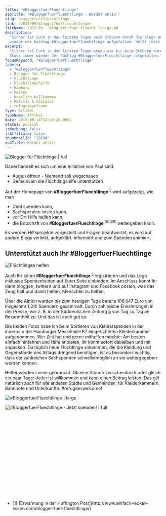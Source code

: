 ```yaml
---
title: "#Blog­ger­fuer­Fluecht­lin­ge"
seoTitle: "#Bloggerfuerfluechtlinge - Werdet aktiv!"
slug: bloggerfuerfluechtlinge
link: /2015/09/bloggerfuerfluechtlinge/
fileName: 2015-09---blog-ger-fuer-fluecht-lin-ge.md
description:
  "Sicher ist Euch in den letzten Tagen beim Stöbern durch die Blogs auch immer
  wieder der Hashtag #BloggerfuerFluechtlinge aufgefallen. Helft jetzt mit!"
excerpt:
  "Sicher ist Euch in den letzten Tagen genau wie mir beim Stöbern durch die
  Blogs immer wieder der Hashtag #BloggerfuerFluechtlinge aufgefallen."
focusKeyword: "#BloggerfuerFluechtlinge"
labels:
  - "#Bloggerfuerfluechtlinge"
  - Blogger für Flüchtlinge
  - Flüchtlinge
  - Flüchtlingshilfe
  - Hamburg
  - helfen
  - Herzlich Willkommen
  - Politik & Soziales
  - refugeeswelcome
type: Artikel
typeName: Artikel
date: 2015-09-14T14:29:26.000Z
status: publish
isWerbung: false
isAffiliate: false
thumbnailId: "12690"
subTitle: Werdet aktiv!
---
```


![Blogger für Flüchtlinge | full](http://cardamonchai.com/wp-content/uploads/2015/09/BFF_1508_ButtonBlau3-300x3001.png)

Dabei handelt es sich um eine Initiative von Paul [](#1) sind:

<ul><li>Augen öffnen - Niemand soll wegschauen</li><li>Gemeinsam die Flüchtlingshilfe unterstützen</li></ul>

Auf der Homepage von <strong>#BloggerfuerFluechtlinge</strong><sup> [5](#5)
</sup>wird aufgezeigt, wie man

<ul><li>Geld spenden kann,</li><li>Sachspenden leisten kann,</li><li>vor Ort Hilfe helfen kann,</li><li>die Botschaft von <strong>#BloggerfuerFluechtlinge</strong><sup> [5](#5) </sup>weitergeben kann.</li></ul>

Es werden Hilfsprojekte vorgestellt und Fragen beantwortet, es wird auf andere
Blogs verlinkt, aufgeklärt, informiert und zum Spenden animiert.

## Unterstützt auch Ihr #BloggerfuerFluechtlinge

![Flüchtlingen helfen](http://cardamonchai.com/wp-content/uploads/2015/09/20540844673_5164aac8fe_o1.jpg "Flüchtlingen helfen")

Auch Ihr könnt <strong>#BloggerfuerFluechtlinge</strong><sup> [5](#5) </sup>
registrieren und das Logo inklusive Spendenbutton auf Eurer Seite einbinden. Im
Anschluss könnt Ihr dann bloggen, twittern und auf Instagram und Facebook
posten, was das Zeug hält und damit helfen, Menschen zu helfen.

Über die Aktion wurden bis zum heutigen Tage bereits 106.647 Euro von insgesamt
1.310 Spendern gesammelt. Durch zahlreiche Erwähnungen in der Presse, wie z. B.
in der Süddeutschen Zeitung [5](#6) </sup>von Tag zu Tag an Bekanntheit zu. Und
das ist auch gut so.

Die beiden Fotos habe ich beim Sortieren von Kleiderspenden in der innerhalb der
Hamburger Messehalle B7 eingerichteten Kleiderkammer aufgenommen. Wer Zeit hat
und gerne mithelfen möchte: Am besten einfach hinfahren und Hilfe anbieten, Ihr
könnt sofort dableiben und mit anpacken. Da täglich neue Flüchtlinge ankommen,
die die Kleidung und Gegenstände des Alltags dringend benötigen, ist es
besonders wichtig, dass die zahlreichen Sachspenden schnellstmöglich an sie
weitergegeben werden können.

Helfer werden immer gebraucht. Ob eine Stunde zwischendurch oder gleich ein paar
Tage: Jeder ist willkommen und kann einen Beitrag leisten. Das gilt natürlich
auch für alle anderen Städte und Gemeinden, für Kleiderkammern, Bahnhöfe und
Unterkünfte. #refugeeswelcome!

![#BloggerfuerFluechtlinge | large](http://cardamonchai.com/wp-content/uploads/2015/09/11144488_10207688042865199_8063703920232044845_n-800x296.jpg " [](/wp-content/uploads/2015/09/11144488_10207688042865199_8063703920232044845_n-e1442239162466.jpg)  #BloggerfuerFluechtlinge")

![#BloggerfuerFluechtlinge - Jetzt spenden! | full](http://cardamonchai.com/wp-content/uploads/2015/09/Bildschirmfoto-2015-09-14-um-15.42.29.png " [](/wp-content/uploads/2015/09/Bildschirmfoto-2015-09-14-um-15.42.29.png)  #BloggerfuerFluechtlinge - Jetzt spenden!")

&nbsp;

&nbsp;

&nbsp;

&nbsp;

&nbsp;

&nbsp;

&nbsp;

&nbsp;

&nbsp;

<ul><li>[1]  [Erwähnung in der Huffington Post](http://www.einfach-lecker-essen.com/blogger-fuer-fluechtlinge/) </li></ul><span style="border-radius: 2px; text-indent: 20px; width: auto; padding: 0px 4px 0px 0px; text-align: center; font: bold 11px/20px 'Helvetica Neue',Helvetica,sans-serif; color: #ffffff; background: #bd081c no-repeat scroll 3px 50% / 14px 14px; position: absolute; opacity: 1; z-index: 8675309; display: none; cursor: pointer;">Merken</span><span style="border-radius: 2px; text-indent: 20px; width: auto; padding: 0px 4px 0px 0px; text-align: center; font: bold 11px/20px 'Helvetica Neue',Helvetica,sans-serif; color: #ffffff; background: #bd081c no-repeat scroll 3px 50% / 14px 14px; position: absolute; opacity: 1; z-index: 8675309; display: none; cursor: pointer;">Merken</span>
